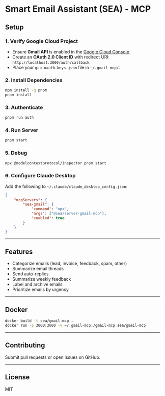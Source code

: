 # Smart Email Assistant (SEA) - MCP

## Setup

### 1. Verify Google Cloud Project

- Ensure **Gmail API** is enabled in the [Google Cloud Console](https://console.cloud.google.com/).
- Create an **OAuth 2.0 Client ID** with redirect URI:  
    `http://localhost:3000/auth/callback`
- Place your `gcp-oauth.keys.json` file in `~/.gmail-mcp/`.

### 2. Install Dependencies

```sh
npm install -g pnpm
pnpm install
```

### 3. Authenticate

```sh
pnpm run auth
```

### 4. Run Server

```sh
pnpm start
```

### 5. Debug

```sh
npx @modelcontextprotocol/inspector pnpm start
```

### 6. Configure Claude Desktop

Add the following to `~/.claude/claude_desktop_config.json`:

```json
{
    "mcpServers": {
        "sea-gmail": {
            "command": "npx",
            "args": ["@sea/server-gmail-mcp"],
            "enabled": true
        }
    }
}
```

---

## Features

- Categorize emails (lead, invoice, feedback, spam, other)
- Summarize email threads
- Send auto-replies
- Summarize weekly feedback
- Label and archive emails
- Prioritize emails by urgency

---

## Docker

```sh
docker build -t sea/gmail-mcp .
docker run -p 3000:3000 -v ~/.gmail-mcp:/gmail-mcp sea/gmail-mcp
```

---

## Contributing

Submit pull requests or open issues on GitHub.

---

## License

MIT
